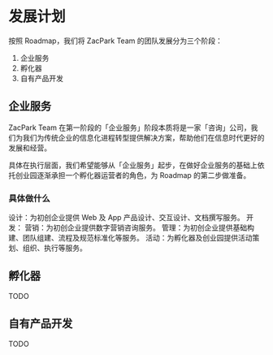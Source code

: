 # 发展计划

按照 Roadmap，我们将 ZacPark Team 的团队发展分为三个阶段：

1. 企业服务
2. 孵化器
3. 自有产品开发

## 企业服务

ZacPark Team 在第一阶段的「企业服务」阶段本质将是一家「咨询」公司，我们为我们为传统企业的信息化进程转型提供解决方案，帮助他们在信息时代更好的发展和经营。

具体在执行层面，我们希望能够从「企业服务」起步，在做好企业服务的基础上依托创业园逐渐承担一个孵化器运营者的角色，为 Roadmap 的第二步做准备。

### 具体做什么

设计：为初创企业提供 Web 及 App 产品设计、交互设计、文档撰写服务。
开发：
营销：为初创企业提供数字营销咨询服务。
管理：为初创企业提供基础构建、团队组建、流程及规范标准化等服务。
活动：为孵化器及创业园提供活动策划、组织、执行等服务。

## 孵化器

TODO

## 自有产品开发

TODO